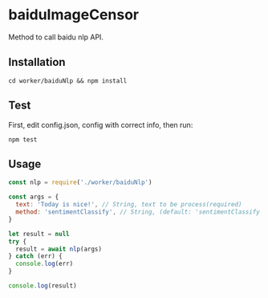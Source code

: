 # baiduImageCensor
Method to call baidu nlp API.
## Installation
~~~shell
cd worker/baiduNlp && npm install
~~~
## Test
First, edit config.json, config with correct info, then run:
~~~
npm test
~~~
## Usage
~~~javascript
const nlp = require('./worker/baiduNlp')

const args = {
  text: 'Today is nice!', // String, text to be process(required)
  method: 'sentimentClassify', // String, (default: 'sentimentClassify') nlp method to call. Must be one of ['sentimentClassify'], [doc](http://ai.baidu.com/docs#/NLP-Node-SDK/top)
}

let result = null
try {
  result = await nlp(args)
} catch (err) {
  console.log(err)
}

console.log(result)
~~~
